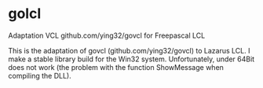 # golcl
Adaptation VCL github.com/ying32/govcl for Freepascal LCL

This is the adaptation of govcl (github.com/ying32/govcl) to Lazarus LCL. I make a stable library build for the Win32 system. Unfortunately, under 64Bit does not work (the problem with the function ShowMessage when compiling the DLL).

